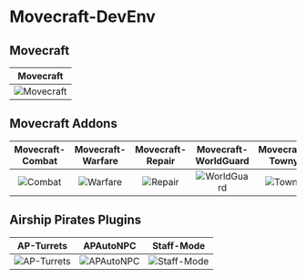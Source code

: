 # Movecraft-DevEnv


## Movecraft
| Movecraft |
| :---: |
| ![Movecraft](https://github.com/APDevTeam/Movecraft/actions/workflows/maven.yml/badge.svg) |

## Movecraft Addons
| Movecraft-Combat | Movecraft-Warfare | Movecraft-Repair | Movecraft-WorldGuard | Movecraft-Towny | Movecraft-Cannons | Beaming |
| :---: | :---: | :---: | :---: | :---: | :---: | :---: |
| ![Combat](https://github.com/TylerS1066/Movecraft-Combat/actions/workflows/maven.yml/badge.svg) | ![Warfare](https://github.com/APDevTeam/Movecraft-Warfare/actions/workflows/maven.yml/badge.svg) | ![Repair](https://github.com/APDevTeam/Movecraft-Repair/actions/workflows/maven.yml/badge.svg) | ![WorldGuard](https://github.com/APDevTeam/Movecraft-WorldGuard/actions/workflows/maven.yml/badge.svg) | ![Towny](https://github.com/TylerS1066/Movecraft-Towny/actions/workflows/maven.yml/badge.svg) | ![Cannons](https://github.com/TylerS1066/Movecraft-Cannons/actions/workflows/maven.yml/badge.svg) | ![Beaming](https://github.com/APDevTeam/Beaming/actions/workflows/maven.yml/badge.svg) |

## Airship Pirates Plugins

| AP-Turrets | APAutoNPC | Staff-Mode |
| :---: | :---: | :---: |
| ![AP-Turrets](https://github.com/APDevTeam/Ap-Turrets/actions/workflows/maven.yml/badge.svg) | ![APAutoNPC](https://github.com/APDevTeam/APAutoNPC/actions/workflows/maven.yml/badge.svg) | ![Staff-Mode](https://github.com/APDevTeam/Staff-Mode/actions/workflows/maven.yml/badge.svg) |

